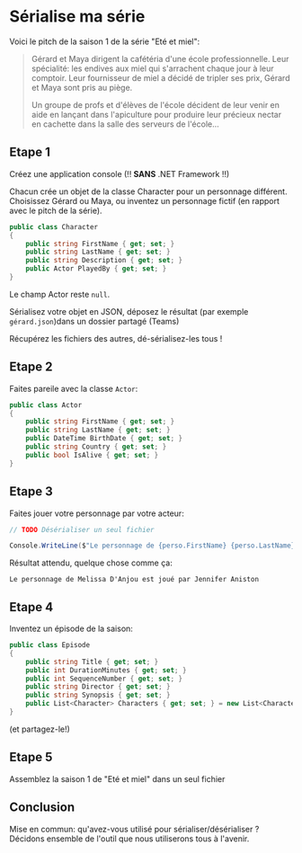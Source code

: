 # Sérialise ma série

Voici le pitch de la saison 1 de la série "Eté et miel":

> Gérard et Maya dirigent la cafétéria d'une école professionnelle. Leur spécialité: les endives aux miel qui s'arrachent chaque jour à leur comptoir. Leur fournisseur de miel a décidé de tripler ses prix, Gérard et Maya sont pris au piège.
>
> Un groupe de profs et d'élèves de l'école décident de leur venir en aide en lançant dans l'apiculture pour produire leur précieux nectar en cachette dans la salle des serveurs de l'école... 

## Etape 1

Créez une application console (!! **SANS** .NET Framework !!)

Chacun crée un objet de la classe Character pour un personnage différent. Choisissez Gérard ou Maya, ou inventez un personnage fictif (en rapport avec le pitch de la série).

```csharp
public class Character
{
    public string FirstName { get; set; }
    public string LastName { get; set; }
    public string Description { get; set; }
    public Actor PlayedBy { get; set; }
}
```
Le champ Actor reste `null`.

Sérialisez votre objet en JSON, déposez le résultat (par exemple `gérard.json`)dans un dossier partagé (Teams)

Récupérez les fichiers des autres, dé-sérialisez-les tous !

## Etape 2

Faites pareile avec la classe `Actor`:

```csharp
public class Actor
{
    public string FirstName { get; set; }
    public string LastName { get; set; }
    public DateTime BirthDate { get; set; }
    public string Country { get; set; }
    public bool IsAlive { get; set; }
}
```

## Etape 3

Faites jouer votre personnage par votre acteur: 

```csharp
// TODO Désérialiser un seul fichier

Console.WriteLine($"Le personnage de {perso.FirstName} {perso.LastName} est joué par {perso.PlayedBy.FirstName} {perso.PlayedBy.LastName}");
```

Résultat attendu, quelque chose comme ça:
```
Le personnage de Melissa D'Anjou est joué par Jennifer Aniston
```

## Etape 4

Inventez un épisode de la saison:

```csharp
public class Episode
{
    public string Title { get; set; }
    public int DurationMinutes { get; set; }
    public int SequenceNumber { get; set; }
    public string Director { get; set; }
    public string Synopsis { get; set; }
    public List<Character> Characters { get; set; } = new List<Character>();
}
```
(et partagez-le!)

## Etape 5

Assemblez la saison 1 de "Eté et miel" dans un seul fichier

## Conclusion

Mise en commun: qu'avez-vous utilisé pour sérialiser/désérialiser ?  
Décidons ensemble de l'outil que nous utiliserons tous à l'avenir.